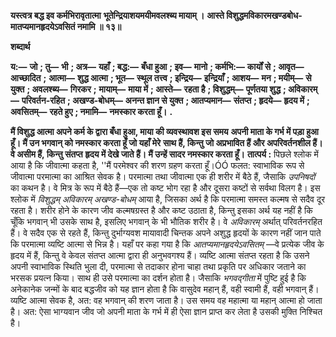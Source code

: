 **यस्त्वत्र बद्ध इव कर्मभिरावृतात्मा** **भूतेन्द्रियाशयमयीमवलश्ब्य मायाम् ।** **आस्ते विशुद्धमविकारमखण्डबोध-** **मातप्यमानहृदयेऽवसितं नमामि ॥ १३॥** 

**शब्दार्थ** 

**य:—** **जो** **; तु—** **भी** **; अत्र—** **यहाँ** **; बद्ध:—** **बँधा हुआ** **; इव—** **मानो** **; कर्मभि:—** **कार्यों से** **; आवृत—** **आच्छादित** **;** **आत्मा—** **शुद्ध आत्मा** **; भूत—** **स्थूल तत्त्व** **; इन्द्रिय—** **इन्द्रियाँ** **; आशय—** **मन** **; मयीम्—** **से युक्त** **; अवलश्ब्य—** **गिरकर** **;** **मायाम्—** **माया में** **; आस्ते—** **रहता है** **; विशुद्धम्—** **पूर्णतया शुद्ध** **; अविकारम्—** **परिवर्तन-रहित** **; अखण्ड-बोधम्—** **अनन्त ज्ञान से युक्त** **; आतप्यमान—** **संतप्त** **; हृदये—** **हृदय में** **; अवसितम्—** **रहते हुए** **; नमामि—** **नमस्कार करता हूँ।** **.** 

**मैं विशुद्ध आत्मा अपने कर्म के द्वारा बँधा हुआ, माया की व्यवस्थावश इस समय** **अपनी माता के गर्भ में पड़ा हुआ हूँ। मैं उन भगवान् को नमस्कार करता हूँ जो यहाँ मेरे** **साथ हैं, किन्तु जो अप्रभावित हैं और अपरिवर्तनशील हैं। वे असीम हैं, किन्तु संतप्त** **हृदय में देखे जाते हैं। मैं उन्हें सादर नमस्कार करता हूँ।** **तात्पर्य :** पिछले श्लोक में आया है कि जीवात्मा कहता है, ''मैं परमेश्वर की शरण ग्रहण करता हूँ।ÓÓ फलत: स्वाभाविक रूप से जीवात्मा परमात्मा का आश्रित सेवक है। परमात्मा तथा जीवात्मा एक ही शरीर में बैठे हैं, जैसाकि *उपनिषदों* का कथन है। वे मित्र के रूप में बैठे हैं—एक तो कष्ट भोग रहा है और दूसरा कष्टों से सर्वथा विलग है। इस श्लोक में *विशुद्धम् अविकारम् अखण्ड-बोधम्* आया है, जिसका अर्थ है कि परमात्मा समस्त कल्मष से सदैव दूर रहता है। शरीर होने के कारण जीव कल्मषग्रस्त है और कष्ट उठाता है, किन्तु इसका अर्थ यह नहीं है कि चूँकि भगवान् भी उसके साथ है, इसलिए भगवान् के भी भौतिक शरीर है। वे *अविकारम्* अर्थात् परिवर्तनरहित हैं। वे सदैव एक से रहते हैं, किन्तु दुर्भाग्यवश मायावादी चिन्तक अपने अशुद्ध हृदयों के कारण नहीं जान पाते कि परमात्मा व्यष्टि आत्मा से भिन्न है। यहाँ पर कहा गया है कि *आतप्यमानहृदयेऽवसितम्* —वे प्रत्येक जीव के हृदय में हैं, किन्तु वे केवल संतप्त आत्मा द्वारा ही अनुभवगश्य हैं। व्यष्टि आत्मा संतप्त रहता है कि उसने अपनी स्वाभाविक स्थिति भुला दी, परमात्मा से तदाकार होना चाहा तथा प्रकृति पर अधिकार जताने का भरसक प्रयत्न किया। साथ ही उसे परमात्मा का दर्शन होता है। जैसाकि *भगवद्गीता* में पुष्टि हुई है कि अनेकानेक जन्मों के बाद बद्धजीव को यह ज्ञान होता है कि वासुदेव महान् हैं, वही स्वामी हैं, वही भगवान् हैं। व्यष्टि आत्मा सेवक है, अत: वह भगवान् की शरण जाता है। उस समय वह महात्मा या महान् आत्मा हो जाता है। अत: ऐसा भाग्यवान जीव जो अपनी माता के गर्भ में ही ऐसा ज्ञान प्राप्त कर लेता है उसकी मुक्ति निश्चित है।  